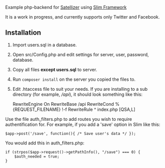 
Example php-backend for [Satellizer](https://github.com/sahat/satellizer) using [Slim Framework](http://www.slimframework.com/) 

It is a work in progress, and currently supports only Twitter and Facebook.

Installation
------------
1) Import users.sql in a database.
2) Open src/Config.php and edit settings for server, user, password, database.
3) Copy all files **except users.sql** to server.
4) Run `composer install` on the server you copied the files to.
5) Edit .htaccess file to suit your needs. If you are installing to a sub directory (for example, */api*), it should look something like this:

    RewriteEngine On
    RewriteBase /api
    RewriteCond %{REQUEST_FILENAME} !-f
    RewriteRule ^ index.php [QSA,L]

Use the file auth_filters.php to add routes you wish to require authentification for. For example, if you add a 'save' option in Slim like this:

    $app->post('/save', function(){ /* Save user's data */ });

You would add this in auth_filters.php:

    if (strpos($app->request()->getPathInfo(), "/save") === 0) {
        $auth_needed = true;
    }


